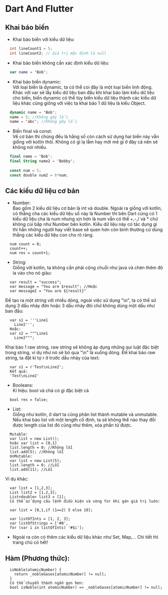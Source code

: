 # Dart And Flutter
## Khai báo biến
* Khai báo biến với kiểu dữ liệu:
```java
  int lineCount1 = 5;
  int lineCount2; // Giá trị mặc định là null
```
* Khai báo biến không cần xác định kiểu dữ liệu:
```kotlin
  var name = 'Bob';
```
* Khai báo biến dynamic: <br>Với loại biến là dynamic, ta có thể coi đây là một loại biến linh động. Khác với var sẽ lấy kiểu dữ liệu ban đầu khi khai báo làm kiểu dữ liệu cho biến, biến dynamic có thể tùy biến kiểu dữ liệu thành các kiểu dữ liệu khác cũng giống với việc ta khai báo 1 dữ liệu là kiểu Object.
```kotlin
  dynamic name = 'Bob';
  name = 5; //Không gây lỗi
  name = 'abc'; //Không gây lỗi
```
* Biến final và const:
<br>Về cơ bản thì chúng đều là hằng số còn cách sử dụng hai biến này vẫn giống với kotlin thôi. Không có gì lạ lẫm hay mới mẻ gì ở đây cả nên sẽ không nói nhiều.
```kotlin
  final name = 'Bob';
  final String name2 = 'Bobby';
  
  const num = 5; 
  const double num2 = 6*num; 
```
## Các kiểu dữ liệu cơ bản
- Number:
<br>Bao gồm 2 kiểu dữ liệu cơ bản là int và double. Ngoài ra giống với kotlin, có thằng cha các kiểu dữ liệu số này là Number thì bên Dart cũng có 1 kiểu dữ liệu cha là num nhưng xịn hơn là num vẫn có thể +,-,/ và * chứ không cùi bắp như Number bên kotlin. Kiểu dữ liệu này có tác dụng gì thì hẳn những người hay viết base sẽ quen hơn còn bình thường cứ dùng thẳng các kiểu dữ liệu con cho rõ ràng.
```
  num count = 0;
  count++;
  num res = count+1;
```
- String:<br>
Giống với kotlin, ta không cần phải cộng chuỗi như java và chèn thêm đô la vào cho nó giàu:
```
  var result = "success";
  var message = "You are $result"; //Hoặc
  var message2 = "You are ${result}"
```
Để tạo ra một string với nhiều dòng, ngoài việc sử dụng "\n", ta có thể sử dụng 3 dấu nháy đơn hoặc 3 dấu nháy đôi chứ không dùng một dấu như ban đầu:
```
  var s1 = '''Line1
    Line2''';
  Hoặc:
  var s2 = """Line1
    Line2""";
```
Khai báo 1 raw string, raw string sẽ không áp dụng những qui luật đặc biệt trong string, ví dụ như nó sẽ bỏ qua "\n" là xuống dòng.
Để khai báo raw string, ta đặt kí tự r ở trước dấu nháy của text:
```
  var s1 = r'Test\nLine2';
  Kết quả:
  'Test\nLine2'
```
- Booleans:<br>
Kí hiệu: bool và chả có gì đặc biệt cả
```
  bool res = false;
```
- List:<br>
Giống như kotlin, ở dart ta cũng phân list thành mutable và unmutable. Nếu khai báo list với một length cố định, ta sẽ không thể nào thay đổi được length của list đó cũng như thêm, xóa phần tử được.
```
  Mutable:
  var list = new List();
  hoặc var list = [0,1]
  list.length = 0; //Không lỗi
  list.add(5); //Không lỗi
  UnMutable:
  var list = new List(5);
  list.length = 0; //Lỗi
  list.add(11); //Lỗi
```
Ví dụ khác:
```
  var list = [1,2,3];
  List list2 = [1,2,3];
  List<double> list3 = [1];
  Có thể sử dụng câu lệnh điều kiện và vòng for khi gán giá trị luôn:
  
  var list = [0,1,if (1==2) 5 else 10];
  
  var listOfInts = [1, 2, 3];
  var listOfStrings = ['#0',
  for (var i in listOfInts) '#$i'];
```
- Ngoài ra còn có thêm các kiểu dữ liệu khác như Set, Map,... Chi tiết thì trang chủ có hết!

## Hàm (Phương thức):
```
  isNoble(atomicNumber) {
    return _nobleGases[atomicNumber] != null;
  }
  Có thể chuyển thành ngắn gọn hơn:
  bool isNoble(int atomicNumber) => _nobleGases[atomicNumber] != null;
```


